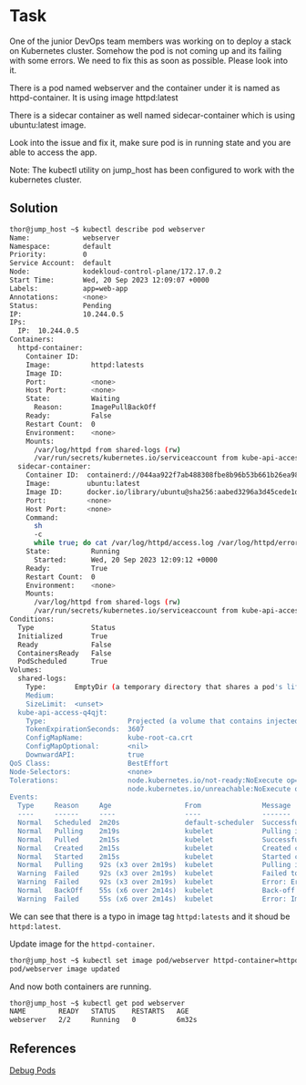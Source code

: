 # Task 
One of the junior DevOps team members was working on to deploy a stack on Kubernetes cluster. Somehow the pod is not coming up and its failing with some errors. We need to fix this as soon as possible. Please look into it.

There is a pod named webserver and the container under it is named as httpd-container. It is using image httpd:latest

There is a sidecar container as well named sidecar-container which is using ubuntu:latest image.

Look into the issue and fix it, make sure pod is in running state and you are able to access the app.

Note: The kubectl utility on jump_host has been configured to work with the kubernetes cluster.
## Solution
```sh
thor@jump_host ~$ kubectl describe pod webserver 
Name:             webserver
Namespace:        default
Priority:         0
Service Account:  default
Node:             kodekloud-control-plane/172.17.0.2
Start Time:       Wed, 20 Sep 2023 12:09:07 +0000
Labels:           app=web-app
Annotations:      <none>
Status:           Pending
IP:               10.244.0.5
IPs:
  IP:  10.244.0.5
Containers:
  httpd-container:
    Container ID:   
    Image:          httpd:latests
    Image ID:       
    Port:           <none>
    Host Port:      <none>
    State:          Waiting
      Reason:       ImagePullBackOff
    Ready:          False
    Restart Count:  0
    Environment:    <none>
    Mounts:
      /var/log/httpd from shared-logs (rw)
      /var/run/secrets/kubernetes.io/serviceaccount from kube-api-access-q4qjt (ro)
  sidecar-container:
    Container ID:  containerd://044aa922f7ab488308fbe8b96b53b661b26ea98623439548184bd01b1895bc14
    Image:         ubuntu:latest
    Image ID:      docker.io/library/ubuntu@sha256:aabed3296a3d45cede1dc866a24476c4d7e093aa806263c27ddaadbdce3c1054
    Port:          <none>
    Host Port:     <none>
    Command:
      sh
      -c
      while true; do cat /var/log/httpd/access.log /var/log/httpd/error.log; sleep 30; done
    State:          Running
      Started:      Wed, 20 Sep 2023 12:09:12 +0000
    Ready:          True
    Restart Count:  0
    Environment:    <none>
    Mounts:
      /var/log/httpd from shared-logs (rw)
      /var/run/secrets/kubernetes.io/serviceaccount from kube-api-access-q4qjt (ro)
Conditions:
  Type              Status
  Initialized       True 
  Ready             False 
  ContainersReady   False 
  PodScheduled      True 
Volumes:
  shared-logs:
    Type:       EmptyDir (a temporary directory that shares a pod's lifetime)
    Medium:     
    SizeLimit:  <unset>
  kube-api-access-q4qjt:
    Type:                    Projected (a volume that contains injected data from multiple sources)
    TokenExpirationSeconds:  3607
    ConfigMapName:           kube-root-ca.crt
    ConfigMapOptional:       <nil>
    DownwardAPI:             true
QoS Class:                   BestEffort
Node-Selectors:              <none>
Tolerations:                 node.kubernetes.io/not-ready:NoExecute op=Exists for 300s
                             node.kubernetes.io/unreachable:NoExecute op=Exists for 300s
Events:
  Type     Reason     Age                  From               Message
  ----     ------     ----                 ----               -------
  Normal   Scheduled  2m20s                default-scheduler  Successfully assigned default/webserver to kodekloud-control-plane
  Normal   Pulling    2m19s                kubelet            Pulling image "ubuntu:latest"
  Normal   Pulled     2m15s                kubelet            Successfully pulled image "ubuntu:latest" in 4.204621695s (4.204634473s including waiting)
  Normal   Created    2m15s                kubelet            Created container sidecar-container
  Normal   Started    2m15s                kubelet            Started container sidecar-container
  Normal   Pulling    92s (x3 over 2m19s)  kubelet            Pulling image "httpd:latests"
  Warning  Failed     92s (x3 over 2m19s)  kubelet            Failed to pull image "httpd:latests": rpc error: code = NotFound desc = failed to pull and unpack image "docker.io/library/httpd:latests": failed to resolve reference "docker.io/library/httpd:latests": docker.io/library/httpd:latests: not found
  Warning  Failed     92s (x3 over 2m19s)  kubelet            Error: ErrImagePull
  Normal   BackOff    55s (x6 over 2m14s)  kubelet            Back-off pulling image "httpd:latests"
  Warning  Failed     55s (x6 over 2m14s)  kubelet            Error: ImagePullBackOff
```

We can see that there is a typo in image tag `httpd:latests` and it shoud be `httpd:latest`.

Update image for the `httpd-container`.
```sh
thor@jump_host ~$ kubectl set image pod/webserver httpd-container=httpd:latest 
pod/webserver image updated
```

And now both containers are running.

```sh
thor@jump_host ~$ kubectl get pod webserver
NAME        READY   STATUS    RESTARTS   AGE
webserver   2/2     Running   0          6m32s
```

## References

[Debug Pods](https://kubernetes.io/docs/tasks/debug/debug-application/debug-pods/)

